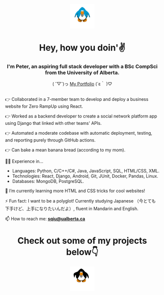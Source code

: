 

<div align="center">
  <img src="./resources/penguin-dance.gif" width="80" height="80"/>
  <h1>Hey, how you doin'✌️</h1>
</div>

<h3 align="center">I'm Peter, an aspiring full stack developer with a BSc CompSci from the University of Alberta.</h3>

<div align="center">
  ( ˘▽˘)っ <a href="https://riceboypeter.github.io" target="_blank" rel="noopener noreferrer">My Portfolio</a> (´ε｀ )♡
</div>
<br>

👉 Collaborated in a 7-member team to develop and deploy a business website for Zero RampUp using React.

👉 Worked as a backend developer to create a social network platform app using Django that linked with other teams' APIs.

👉 Automated a moderate codebase with automatic deployment, testing, and reporting purely through GitHub actions.

👉 Can bake a mean banana bread (according to my mom).

🧑‍💻 Experience in...
  -	Languages: Python, C/C++/C#, Java, JavaScript, SQL, HTML/CSS, XML.
  -	Technologies: React, Django, Android, Git, JUnit, Docker, Pandas, Linux.
  -	Databases: MongoDB, PostgreSQL.

🌱 I’m currently learning more HTML and CSS tricks for cool websites!

⚡ Fun fact: I want to be a polyglot! Currently studying Japanese （今とても下手けど、上手になりたいんだよ）, fluent in Mandarin and English.

📫 How to reach me: **sqiu@ualberta.ca**
  
<div align="center">
  <h1>Check out some of my projects below👇</h1>
  <img src="./resources/penguin-box.gif" width="80" height="80"/>
</div>

<!--
**riceboypeter/riceboypeter** is a ✨ _special_ ✨ repository because its `README.md` (this file) appears on your GitHub profile.

Here are some ideas to get you started:

- 🔭 I’m currently working on ...
- 🌱 I’m currently learning more web design!
- 👯 I’m looking to collaborate on ...
- 🤔 I’m looking for help with ...
- 💬 Ask me about ...
- 📫 How to reach me: ...
- 😄 Pronouns: ...
- ⚡ Fun fact: I want to be a polyglot! Currently studying Japanese, fluent in Mandarin and English
-->
